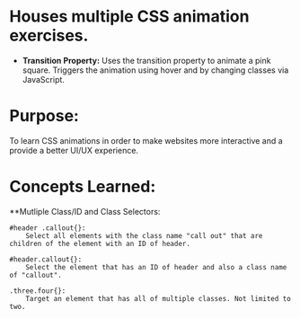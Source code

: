 # **Houses multiple CSS animation exercises.**

- **Transition Property:** Uses the transition property to animate a pink square. Triggers the animation using hover and by changing classes via JavaScript.

# **Purpose:**
To learn CSS animations in order to make websites more interactive and a provide a better UI/UX experience.

# **Concepts Learned:**

**Mutliple Class/ID and Class Selectors:

```
#header .callout{}:
    Select all elements with the class name "call out" that are children of the element with an ID of header.
```

```
#header.callout{}:
    Select the element that has an ID of header and also a class name of "callout".
```

```
.three.four{}:
    Target an element that has all of multiple classes. Not limited to two.
```
